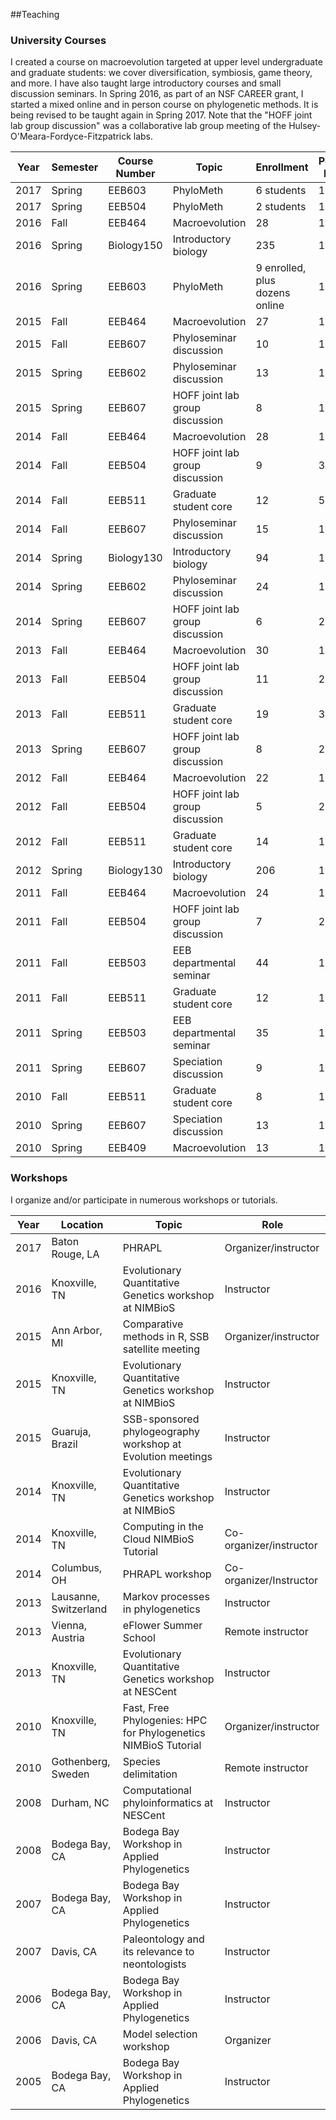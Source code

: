 

##Teaching

### University Courses

I created a course on macroevolution targeted at upper level undergraduate and graduate students: we cover diversification, symbiosis, game theory, and more. I have also taught large introductory courses and small discussion seminars. In Spring 2016, as part of an NSF CAREER grant, I started a mixed online and in person course on phylogenetic methods. It is being revised to be taught again in Spring 2017. Note that the "HOFF joint lab group discussion" was a collaborative lab group meeting of the Hulsey-O'Meara-Fordyce-Fitzpatrick labs.

| Year | Semester | Course Number | Topic | Enrollment  | Percent Effort |
| ---- | ------- | ------- | ----- | -----------| ------ |
| 2017 | Spring | EEB603 | PhyloMeth | 6 students | 100 |
| 2017 | Spring | EEB504 | PhyloMeth | 2 students | 100 |
| 2016 | Fall | EEB464 | Macroevolution | 28 | 100 |
| 2016 | Spring | Biology150 | Introductory biology | 235 | 100 |
| 2016 | Spring | EEB603 | PhyloMeth | 9 enrolled, plus dozens online | 100 |
| 2015 | Fall | EEB464 | Macroevolution | 27 | 100 |
| 2015 | Fall | EEB607 | Phyloseminar discussion | 10 | 100 |
| 2015 | Spring | EEB602 | Phyloseminar discussion | 13 | 100 |
| 2015 | Spring | EEB607 | HOFF joint lab group discussion | 8 | 100 |
| 2014 | Fall | EEB464 | Macroevolution | 28 | 100 |
| 2014 | Fall | EEB504 | HOFF joint lab group discussion | 9 | 33 |
| 2014 | Fall | EEB511 | Graduate student core | 12 | 50 |
| 2014 | Fall | EEB607 | Phyloseminar discussion | 15 | 100 |
| 2014 | Spring | Biology130 | Introductory biology | 94 | 100 |
| 2014 | Spring | EEB602 | Phyloseminar discussion | 24 | 100 |
| 2014 | Spring | EEB607 | HOFF joint lab group discussion | 6 | 25 |
| 2013 | Fall | EEB464 | Macroevolution | 30 | 100 |
| 2013 | Fall | EEB504 | HOFF joint lab group discussion | 11 | 25 |
| 2013 | Fall | EEB511 | Graduate student core | 19 | 33 |
| 2013 | Spring | EEB607 | HOFF joint lab group discussion | 8 | 25 |
| 2012 | Fall | EEB464 | Macroevolution | 22 | 100 |
| 2012 | Fall | EEB504 | HOFF joint lab group discussion | 5 | 25 |
| 2012 | Fall | EEB511 | Graduate student core | 14 | 13 |
| 2012 | Spring | Biology130 | Introductory biology | 206 | 100 |
| 2011 | Fall | EEB464 | Macroevolution | 24 | 100 |
| 2011 | Fall | EEB504 | HOFF joint lab group discussion | 7 | 25 |
| 2011 | Fall | EEB503 | EEB departmental seminar | 44 | 100 |
| 2011 | Fall | EEB511 | Graduate student core | 12 | 13 |
| 2011 | Spring | EEB503 | EEB departmental seminar | 35 | 100 |
| 2011 | Spring | EEB607 | Speciation discussion | 9 | 100 |
| 2010 | Fall | EEB511 | Graduate student core | 8 | 13 |
| 2010 | Spring | EEB607 | Speciation discussion | 13 | 100 |
| 2010 | Spring | EEB409 | Macroevolution | 13 | 100 |

### Workshops

I organize and/or participate in numerous workshops or tutorials.

| Year | Location | Topic | Role |
| ---- | -------- | ----- | ---- |
| 2017 | Baton Rouge, LA | PHRAPL | Organizer/instructor |
| 2016 | Knoxville, TN | Evolutionary Quantitative Genetics workshop at NIMBioS | Instructor |
| 2015 | Ann Arbor, MI | Comparative methods in R, SSB satellite meeting | Organizer/instructor |
| 2015 | Knoxville, TN | Evolutionary Quantitative Genetics workshop at NIMBioS | Instructor |
| 2015 | Guaruja, Brazil | SSB-sponsored phylogeography workshop at Evolution meetings | Instructor |
| 2014 | Knoxville, TN | Evolutionary Quantitative Genetics workshop at NIMBioS | Instructor |
| 2014 | Knoxville, TN | Computing in the Cloud NIMBioS Tutorial | Co-organizer/instructor |
| 2014 | Columbus, OH | PHRAPL workshop | Co-organizer/Instructor |
| 2013 | Lausanne, Switzerland | Markov processes in phylogenetics | Instructor |
| 2013 | Vienna, Austria | eFlower Summer School | Remote instructor |
| 2013 | Knoxville, TN | Evolutionary Quantitative Genetics workshop at NESCent | Instructor |
| 2010 | Knoxville, TN | Fast, Free Phylogenies: HPC for Phylogenetics NIMBioS Tutorial  | Organizer/instructor |
| 2010 | Gothenberg, Sweden | Species delimitation | Remote instructor |
| 2008 | Durham, NC | Computational phyloinformatics at NESCent | Instructor |
| 2008 | Bodega Bay, CA | Bodega Bay Workshop in Applied Phylogenetics | Instructor |
| 2007 | Bodega Bay, CA |  Bodega Bay Workshop in Applied Phylogenetics | Instructor |
| 2007 | Davis, CA | Paleontology and its relevance to neontologists | Instructor |
| 2006 | Bodega Bay, CA | Bodega Bay Workshop in Applied Phylogenetics | Instructor |
| 2006 | Davis, CA | Model selection workshop | Organizer |
| 2005 | Bodega Bay, CA | Bodega Bay Workshop in Applied Phylogenetics | Instructor |
